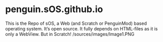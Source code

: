 # penguin.sOS.github.io
This is the Repo of sOS, a Web (and Scratch or PenguinMod) based operating system. It’s open source.
It fully depends on HTML-files as it is only a WebView. But in Scratch!
/sources/images/Image1.PNG
